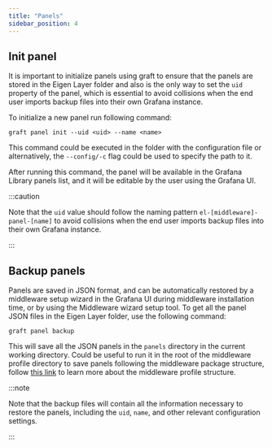 ```yaml
---
title: "Panels"
sidebar_position: 4
---
```


## Init panel

It is important to initialize panels using graft to ensure that the panels are stored in the Eigen Layer folder and also is the only way to set the `uid` property of the panel, which is essential to avoid collisions when the end user imports backup files into their own Grafana instance.

To initialize a new panel run following command:

```shell
graft panel init --uid <uid> --name <name>
```

This command could be executed in the folder with the configuration file or alternatively, the `--config/-c` flag could be used to specify the path to it.

After running this command, the panel will be available in the Grafana Library panels list, and it will be editable by the user using the Grafana UI.

:::caution

Note that the `uid` value should follow the naming pattern `el-[middleware]-panel-[name]` to avoid collisions when the end user imports backup files into their own Grafana instance.

:::

## Backup panels

Panels are saved in JSON format, and can be automatically restored by a middleware setup wizard in the Grafana UI during middleware installation time, or by using the Middleware wizard setup tool. To get all the panel JSON files in the Eigen Layer folder, use the following command:

```shell
graft panel backup
```
    
This will save all the JSON panels in the `panels` directory in the current working directory. Could be useful to run it in the root of the middleware profile directory to save panels following the middleware package structure, follow [this link](/docs/packaging/#profile) to learn more about the middleware profile structure.

:::note

Note that the backup files will contain all the information necessary to restore the panels, including the `uid`, `name`, and other relevant configuration settings.

:::
